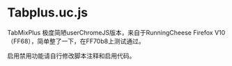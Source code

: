 # Tabplus.uc.js

TabMixPlus 极度简陋userChromeJS版本，来自于RunningCheese Firefox V10（FF68），简单整了一下，在FF70b8上测试通过。

启用禁用功能请自行修改脚本注释和启用代码。